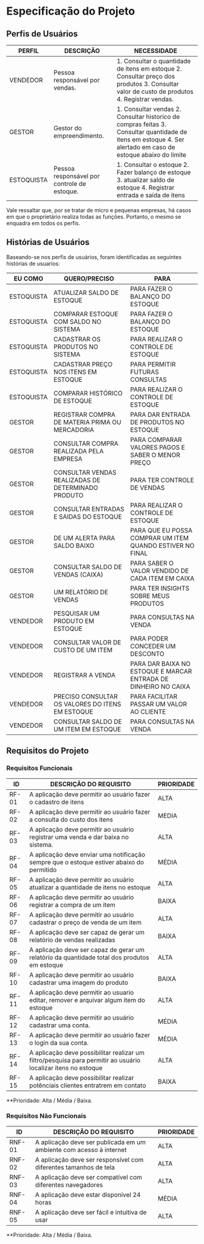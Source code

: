 # Especificação do Projeto

## Perfis de Usuários


| PERFIL     | DESCRIÇÃO                                   | NECESSIDADE                                                                                                                                                  |
|------------|---------------------------------------------|--------------------------------------------------------------------------------------------------------------------------------------------------------------|
| VENDEDOR   | Pessoa responsável por vendas.              | 1. Consultar o quantidade de itens em estoque 2. Consultar preço dos produtos 3. Consultar valor de custo de produtos 4. Registrar vendas.                      |
| GESTOR     | Gestor do empreendimento.                   | 1. Consultar vendas 2. Consultar historico de compras feitas 3. Consultar quantidade de itens em estoque 4. Ser alertado em caso de estoque abaixo do limite |
| ESTOQUISTA | Pessoa responsável por controle de estoque. | 1. Consultar o estoque 2. Fazer balanço de estoque 3. atualizar saldo de estoque 4. Registrar entrada e saída de itens                                       |

Vale ressaltar que, por se tratar de micro e pequenas empresas, há casos em que o proprietário realiza todas as funções. Portanto, o mesmo se enquadra em todos os perfis. 


## Histórias de Usuários

Baseando-se nos perfis de usuários, foram identificadas as seguintes histórias de usuarios:

| EU COMO    | QUERO/PRECISO                                       | PARA                                                            |
|------------|-----------------------------------------------------|-----------------------------------------------------------------|
| ESTOQUISTA | ATUALIZAR SALDO DE ESTOQUE                          | PARA FAZER O BALANÇO DO ESTOQUE                                 |
| ESTOQUISTA | COMPARAR ESTOQUE COM SALDO NO SISTEMA               | PARA FAZER O BALANÇO DO ESTOQUE                                 |
| ESTOQUISTA | CADASTRAR OS PRODUTOS NO SISTEMA                    | PARA REALIZAR O CONTROLE DE ESTOQUE                             |
| ESTOQUISTA | CADASTRAR PREÇO NOS ITENS EM ESTOQUE                | PARA PERMITIR FUTURAS CONSULTAS                                 |
| ESTOQUISTA | COMPARAR HISTÓRICO DE ESTOQUE                       | PARA REALIZAR O CONTROLE DE ESTOQUE                             |
| GESTOR     | REGISTRAR COMPRA DE MATERIA PRIMA OU MERCADORIA     | PARA DAR ENTRADA DE PRODUTOS NO ESTOQUE                         |
| GESTOR     | CONSULTAR COMPRA REALIZADA PELA EMPRESA             | PARA COMPARAR VALORES PAGOS E SABER O MENOR PREÇO               |
| GESTOR     | CONSULTAR VENDAS REALIZADAS DE DETERMINADO PRODUTO  | PARA TER CONTROLE DE VENDAS                                     |
| GESTOR     | CONSULTAR ENTRADAS E SAIDAS DO ESTOQUE              | PARA REALIZAR O CONTROLE DE ESTOQUE                             |
| GESTOR     | DE UM ALERTA PARA SALDO BAIXO                       | PARA QUE EU POSSA COMPRAR UM ITEM QUANDO ESTIVER NO FINAL       |
| GESTOR     | CONSULTAR SALDO DE VENDAS (CAIXA)                   | PARA SABER O VALOR VENDIDO DE CADA ITEM EM CAIXA                |
| GESTOR     | UM RELATÓRIO DE VENDAS                              | PARA TER INSIGHTS SOBRE MEUS PRODUTOS                           |
| VENDEDOR   | PESQUISAR UM PRODUTO EM ESTOQUE                     | PARA CONSULTAS NA VENDA                                         |
| VENDEDOR   | CONSULTAR VALOR DE CUSTO DE UM ITEM                 | PARA PODER CONCEDER UM DESCONTO                                 |
| VENDEDOR   | REGISTRAR A VENDA                                   | PARA DAR BAIXA NO ESTOQUE E MARCAR ENTRADA DE DINHEIRO NO CAIXA |
| VENDEDOR   | PRECISO CONSULTAR OS VALORES DO ITENS EM ESTOQUE    | PARA FACILITAR PASSAR UM VALOR AO CLIENTE                       |
| VENDEDOR   | CONSULTAR SALDO DE UM ITEM EM ESTOQUE               | PARA CONSULTAS NA VENDA                                         |


## Requisitos do Projeto

### Requisitos Funcionais

| ID    | DESCRIÇÃO DO REQUISITO                                                                                        | PRIORIDADE |
|-------|---------------------------------------------------------------------------------------------------------------|------------|
| RF-01 | A aplicação deve permitir ao usuário fazer o cadastro de itens                                                | ALTA       |
| RF-02 | A aplicação deve permitir ao usuário fazer a consulta do custo dos itens                                      | MEDIA      |
| RF-03 | A aplicação deve permitir ao usuário registrar uma venda e dar baixa no sistema.                              | ALTA       |
| RF-04 | A aplicação deve enviar uma notificação sempre que o estoque estiver abaixo do permitido                      | MÉDIA      |
| RF-05 | A aplicação deve permitir ao usuário atualizar a quantidade de itens no estoque                               | ALTA       |
| RF-06 | A aplicação deve permitir ao usuário registrar a compra de um item                                            | BAIXA      |
| RF-07 | A aplicação deve permitir ao usuário cadastrar o preço de venda de um item                                    | ALTA       |
| RF-08 | A aplicação deve ser capaz de gerar um relatório de vendas realizadas                                         | BAIXA      |
| RF-09 | A aplicação deve ser capaz de gerar um relatório da quantidade total dos produtos em estoque                  | ALTA       |
| RF-10 | A aplicação deve permitir ao usuário cadastrar uma imagem do produto                                          | BAIXA      |
| RF-11 | A aplicação deve permitir ao usuario editar, remover e arquivar algum item do estoque                         | ALTA       |
| RF-12 | A aplicação deve permitir ao usuário cadastrar uma conta.                                                     | MÉDIA      |
| RF-13 | A aplicação deve permitir ao usuário fazer o login da sua conta.                                              | MÉDIA      |
| RF-14 | A aplicação deve possibilitar realizar um filtro/pesquisa para permitir ao usuário localizar itens no estoque | ALTA       |
| RF-15 | A aplicação deve possibilitar realizar potênciais clientes entratrem em contato | BAIXA       |


**Prioridade: Alta / Média / Baixa. 


### Requisitos Não Funcionais

| ID     | DESCRIÇÃO DO REQUISITO                                              | PRIORIDADE |
|--------|---------------------------------------------------------------------|------------|
| RNF-01 | A aplicação deve ser publicada em um ambiente com acesso à internet | ALTA       |
| RNF-02 | A aplicação deve ser responsível com diferentes tamanhos de tela    | ALTA       |
| RNF-03 | A aplicação deve ser compatível com diferentes navegadores          | ALTA       |
| RNF-04 | A aplicação deve estar disponível 24 horas                          | MÉDIA      |
| RNF-05 | A aplicação deve ser fácil e intuitiva de usar                      | ALTA       |

**Prioridade: Alta / Média / Baixa. 

